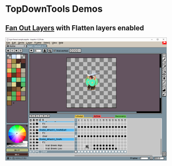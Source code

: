 # TopDownTools Demos

## [Fan Out Layers](../Layers-FanOut.md#fan-out-layers) with Flatten layers enabled

![Fan Out Flat Demo](../../assets/demos/demo-layers-fanout-flat.gif)